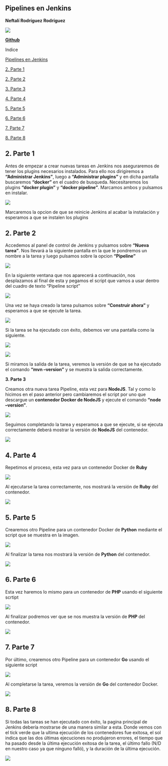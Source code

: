 ﻿## **Pipelines en Jenkins**

**Neftalí Rodríguez Rodríguez**

![](imagenes/logo.png)



[**Github**](https://github.com/InKu3uS/)

Indice

[Pipelines en Jenkins](#id1)

[2. Parte 1](#id1)

[2. Parte 2](#id2)

[3. Parte 3](#id3)

[4. Parte 4](#id4)

[5. Parte 5](#id5)

[6. Parte 6](#id6)

[7. Parte 7](#id7)

[8. Parte 8](#id8)




## **2. Parte 1**<a name="id1"></a>

Antes de empezar a crear nuevas tareas en Jenkins nos aseguraremos de tener los plugins necesarios instalados. Para ello nos dirigiremos a **“Administrar Jenkins”**, luego a **“Administrar plugins”** y en dicha pantalla buscaremos **“docker”** en el cuadro de busqueda. Necesitaremos los plugins **“docker plugin”** y **“docker pipeline”**. Marcamos ambos y pulsamos en instalar.

![](imagenes/0.png)

Marcaremos la opcion de que se reinicie Jenkins al acabar la instalación y esperamos a que se instalen los plugins



## **2. Parte 2**<a name="id2"></a>

Accedemos al panel de control de Jenkins y pulsamos sobre **“Nueva tarea”**. Nos llevará a la siguiente pantalla en la que le pondremos un nombre a la tarea y luego pulsamos sobre la opcion **“Pipeline”**


![](imagenes/1.png)


En la siguiente ventana que nos aparecerá a continuación, nos desplazamos al final de esta y pegamos el script que vamos a usar dentro del cuadro de texto “Pipeline script”

![](imagenes/2.png)

Una vez se haya creado la tarea pulsamos sobre **“Construir ahora”** y esperamos a que se ejecute la tarea.

![](imagenes/3.png)


Si la tarea se ha ejecutado con éxito, debemos ver una pantalla como la siguiente.

![](imagenes/5.png)


![](imagenes/6.png)

Si miramos la salida de la tarea, veremos la versión de que se ha ejecutado el comando **“mvn –version”** y se muestra la salida correctamente.


**3. Parte 3**<a name="id3"></a>

Creamos otra nueva tarea Pipeline, esta vez para **NodeJS**. Tal y como lo hicimos en el paso anterior pero cambiaremos el script por uno que descargue un **contenedor Docker de NodeJS** y ejecute el comando **“node –version”**.

![](imagenes/7.png)


Seguimos completando la tarea y esperamos a que se ejecute, si se ejecuta correctamente deberá mostrar la versión de **NodeJS** del contenedor.

![](imagenes/9.png)


## **4. Parte 4**<a name="id4"></a>

Repetimos el proceso, esta vez para un contenedor Docker de **Ruby**

![](imagenes/10.png)


Al ejecutarse la tarea correctamente, nos mostrará la versión de **Ruby** del contenedor.

![](imagenes/11.png)


## **5. Parte 5**<a name="id5"></a>

Crearemos otro Pipeline para un contenedor Docker de **Python** mediante el script que se muestra en la imagen.


![](imagenes/12.png)

Al finalizar la tarea nos mostrará la versión de **Python** del contenedor.

![](imagenes/13.png)


## **6. Parte 6**<a name="id6"></a>

Esta vez haremos lo mismo para un contenedor de **PHP** usando el siguiente scrtipt

![](imagenes/14.png)

Al finalizar podremos ver que se nos muestra la versión de **PHP** del contenedor.

![](imagenes/15.png)


## **7. Parte 7**<a name="id7"></a>

Por último, crearemos otro Pipeline para un contenedor **Go** usando el siguiente script

![](imagenes/16.png)

Al completarse la tarea, veremos la versión de **Go** del contenedor Docker.

![](imagenes/17.png)


## **8. Parte 8**<a name="id8"></a>

Si todas las tareas se han ejecutado con éxito, la pagina principal de Jenkins debería mostrarse de una manera similar a esta. Donde vemos con el tick verde que la ultima ejecución de los contenedores fue exitosa, el sol indica que las dos últimas ejecuciones no produjeron errores, el tiempo que ha pasado desde la última ejecución exitosa de la tarea, el último fallo (N/D en nuestro caso ya que ninguno falló), y la duración de la última ejecución.

![](imagenes/18.png)
